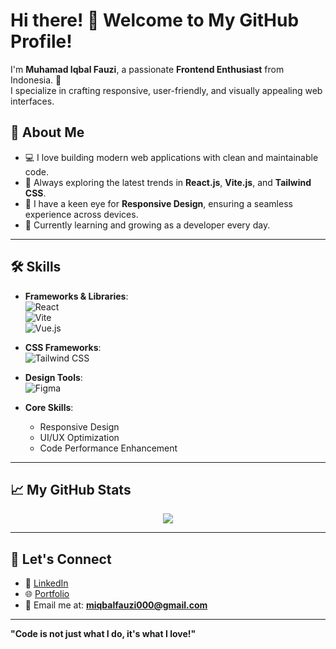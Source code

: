 # Hi there! 👋 Welcome to My GitHub Profile!  

I'm **Muhamad Iqbal Fauzi**, a passionate **Frontend Enthusiast** from Indonesia. 🚀  
I specialize in crafting responsive, user-friendly, and visually appealing web interfaces.  

## 🚀 About Me  
- 💻 I love building modern web applications with clean and maintainable code.  
- 🌱 Always exploring the latest trends in **React.js**, **Vite.js**, and **Tailwind CSS**.  
- 🌟 I have a keen eye for **Responsive Design**, ensuring a seamless experience across devices.  
- 📖 Currently learning and growing as a developer every day.  

---

## 🛠️ Skills  
- **Frameworks & Libraries**:  
  ![React](https://img.shields.io/badge/React-61DAFB?style=for-the-badge&logo=react&logoColor=black)  
  ![Vite](https://img.shields.io/badge/Vite-646CFF?style=for-the-badge&logo=vite&logoColor=white)  
  ![Vue.js](https://img.shields.io/badge/Vue.js-4FC08D?style=for-the-badge&logo=vue.js&logoColor=white)  

- **CSS Frameworks**:  
  ![Tailwind CSS](https://img.shields.io/badge/Tailwind%20CSS-38B2AC?style=for-the-badge&logo=tailwind-css&logoColor=white)  

- **Design Tools**:  
  ![Figma](https://img.shields.io/badge/Figma-F24E1E?style=for-the-badge&logo=figma&logoColor=white)  

- **Core Skills**:  
  - Responsive Design  
  - UI/UX Optimization  
  - Code Performance Enhancement  

---

## 📈 My GitHub Stats  

<p align="center">
  <a href="#">
    <img src="https://github-readme-stats.vercel.app/api?username=MiqbalF2021&show_icons=true&theme=github_dark&hide_border=true" />
</a>
</p>

---

## 🌟 Let's Connect  
- 💼 [LinkedIn](https://www.linkedin.com/in/muhamad-iqbal-fauzi-fz/)  
- 🌐 [Portfolio](https://m-iqbal-fauzi.vercel.app/)  
- 📧 Email me at: **miqbalfauzi000@gmail.com**  

---

**"Code is not just what I do, it's what I love!"**
